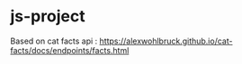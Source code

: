 # js-project

Based on cat facts api : https://alexwohlbruck.github.io/cat-facts/docs/endpoints/facts.html
